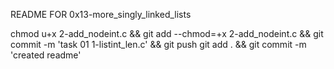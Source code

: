 README FOR 0x13-more_singly_linked_lists

chmod u+x 2-add_nodeint.c && git add --chmod=+x 2-add_nodeint.c && git commit -m 'task 01 1-listint_len.c' && git push
git add . && git commit -m 'created readme'